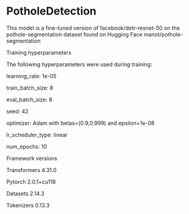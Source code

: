 # PotholeDetection

This model is a fine-tuned version of facebook/detr-resnet-50 on the pothole-segmentation dataset found on Hugging Face manot/pothole-segmentation 


Training hyperparameters

The following hyperparameters were used during training:

learning_rate: 1e-05

train_batch_size: 8

eval_batch_size: 8

seed: 42

optimizer: Adam with betas=(0.9,0.999) and epsilon=1e-08

lr_scheduler_type: linear

num_epochs: 10


Framework versions

Transformers 4.31.0

Pytorch 2.0.1+cu118

Datasets 2.14.3

Tokenizers 0.13.3
